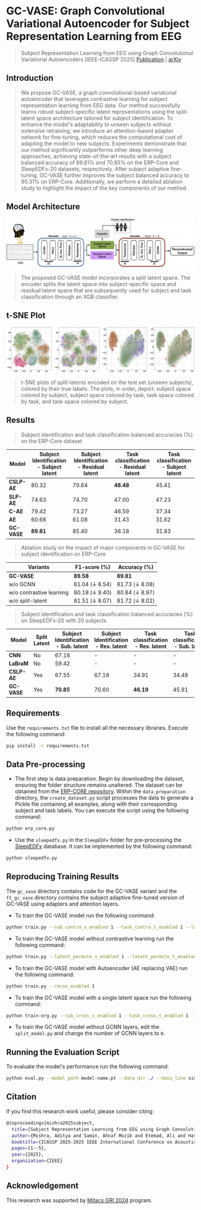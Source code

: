 # GC-VASE: Graph Convolutional Variational Autoencoder for Subject Representation Learning from EEG
> Subject Representation Learning from EEG using Graph Convolutional Variational Autoencoders [IEEE-ICASSP 2025]
>  [Publication](https://ieeexplore.ieee.org/abstract/document/10890073) | [arXiv](https://arxiv.org/abs/2501.16626)

## Introduction
> We propose GC-VASE, a graph convolutional-based variational autoencoder that leverages contrastive learning for subject representation learning from EEG data. Our method successfully learns robust subject-specific latent representations using the split-latent space architecture tailored for subject identification. To enhance the model's adaptability to unseen subjects without extensive retraining, we introduce an attention-based adapter network for fine-tuning, which reduces the computational cost of adapting the model to new subjects. Experiments demonstrate that our method significantly outperforms other deep learning approaches, achieving state-of-the-art results with a subject balanced accuracy of 89.81% and 70.85% on the ERP-Core and SleepEDFx-20 datasets, respectively. After subject adaptive fine-tuning, GC-VASE further improves the subject balanced accuracy to 90.31% on ERP-Core. Additionally, we perform a detailed ablation study to highlight the impact of the key components of our method.

## Model Architecture
![](images/gcvase.jpeg)
>The proposed GC-VASE model incorporates a split latent space. The encoder splits the latent space into subject-specific space and residual latent space that are subsequently used for subject and task classification through an XGB classifier.

## t-SNE Plot
![](images/tsne.jpeg)
>t-SNE plots of split-latents encoded on the test set (unseen subjects), colored by their true labels. The plots, in order, depict: subject space colored by subject, subject space colored by task, task space colored by task, and task space colored by subject.

## Results

>Subject identification and task classification balanced accuracies (%) on the ERP-Core dataset

| Model     | Subject Identification - Subject latent | Subject Identification - Residual latent | Task classification - Residual latent | Task classification - Subject latent |
|-----------|------------------------------------------|-------------------------------------------|----------------------------------------|---------------------------------------|
| **CSLP-AE** | 80.32                                   | 79.64                                     | **48.48**                              | 45.41                                 |
| **SLP-AE**  | 74.63                                   | 74.70                                     | 47.00                                  | 47.23                                 |
| **C-AE**    | 79.42                                   | 73.27                                     | 46.59                                  | 37.34                                 |
| **AE**      | 60.68                                   | 61.08                                     | 31.43                                  | 31.62                                 |
| **GC-VASE** | **89.81**                               | 85.40                                     | 36.18                                  | 31.83                                 |

>Ablation study on the impact of major components in GC-VASE for subject identification on ERP-Core

| Variants                 | F1-score (%)        | Accuracy (%)       |
|--------------------------|---------------------|--------------------|
| **GC-VASE**              | **89.58**           | **89.81**          |
| w/o GCNN                 | 81.04 (↓ 8.54)      | 81.73 (↓ 8.08)     |
| w/o contrastive learning | 80.18 (↓ 9.40)      | 80.84 (↓ 8.97)     |
| w/o split-latent         | 81.51 (↓ 8.07)      | 81.72 (↓ 8.02)     |

>Subject identification and task classification balanced accuracies (%) on SleepEDFx-20 with 20 subjects

| Model      | Split Latent | Subject Identification - Sub. latent | Subject Identification - Res. latent | Task classification - Res. latent | Task classification - Sub. latent |
|------------|--------------|---------------------------------------|---------------------------------------|------------------------------------|------------------------------------|
| **CNN**    | No           | 67.18                                | -                                     | -                                  | -                                  |
| **LaBraM** | No           | 59.42                                | -                                     | -                                  | -                                  |
| **CSLP-AE**| Yes          | 67.55                                | 67.18                                 | 34.91                              | 34.48                              |
| **GC-VASE**| Yes          | **70.85**                            | 70.60                                 | **46.19**                          | 45.91                              |



## Requirements
Use the `requirements.txt` file to install all the necessary libraries. Execute the following command:

```bash
pip install -r requirements.txt
```

## Data Pre-processing
- The first step is data preparation. Begin by downloading the dataset, ensuring the folder structure remains unaltered. The dataset can be obtained from the [ERP-CORE repository](https://osf.io/thsqg/). Within the `data_preparation` directory, the `create_dataset.py` script processes the data to generate a Pickle file containing all examples, along with their corresponding subject and task labels. You can execute the script using the following command:

```bash
python erp_core.py
```

- Use the `sleepedfx.py` in the `SleepEDFx` folder for pre-processing the [SleepEDFx](https://www.physionet.org/content/sleep-edfx/1.0.0/) database. It can be implemented by the following command:

```bash
python sleepedfx.py
```

## Reproducing Training Results

The `gc_vase` directory contains code for the GC-VASE variant and the `ft_gc_vase` directory contains the subject adaptive fine-tuned version of GC-VASE using adapters and attention layers.

- To train the GC-VASE model run the following command:

```bash
python train.py --sub_contra_s_enabled 1 --task_contra_t_enabled 1 --latent_permute_s_enabled 1 --latent_permute_t_enabled 1 
```

- To train the GC-VASE model without contrastive learning run the following command:

```bash
python train.py --latent_permute_s_enabled 1 --latent_permute_t_enabled 1 
```

- To train the GC-VASE model with Autoencoder (AE replacing VAE) run the following command:

```bash
python train.py --recon_enabled 1 
```
- To train the GC-VASE model with a single latent space run the following command:

```bash
python train-org.py --sub_cross_s_enabled 1 --task_cross_t_enabled 1 --epochs 1 
```

- To train the GC-VASE model without GCNN layers, edit the `split_model.py` and change the number of GCNN layers to `0`.

## Running the Evaluation Script

To evaluate the model's performance run the following command:

```bash
python eval.py --model_path model-name.pt --data_dir ./ --data_line simple 
```
## Citation
If you find this research work useful, please consider citing:

```bash
@inproceedings{mishra2025subject,
  title={Subject Representation Learning from EEG using Graph Convolutional Variational Autoencoders},
  author={Mishra, Aditya and Samin, Ahnaf Mozib and Etemad, Ali and Hashemi, Javad},
  booktitle={ICASSP 2025-2025 IEEE International Conference on Acoustics, Speech and Signal Processing (ICASSP)},
  pages={1--5},
  year={2025},
  organization={IEEE}
}
```

## Acknowledgement
This research was supported by [Mitacs GRI 2024](https://www.mitacs.ca/our-programs/globalink-research-internship-students/) program.

